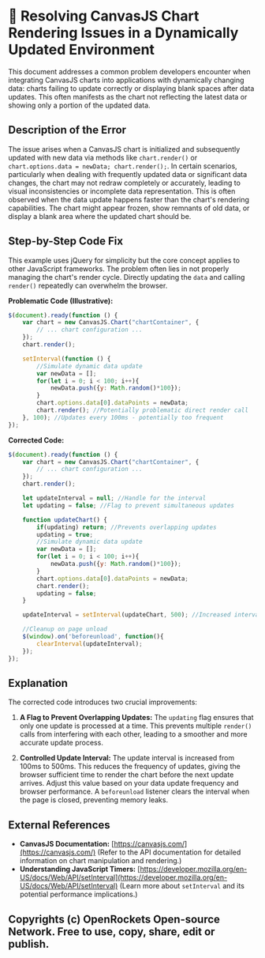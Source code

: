 # 🐞 Resolving CanvasJS Chart Rendering Issues in a Dynamically Updated Environment


This document addresses a common problem developers encounter when integrating CanvasJS charts into applications with dynamically changing data:  charts failing to update correctly or displaying blank spaces after data updates. This often manifests as the chart not reflecting the latest data or showing only a portion of the updated data.


## Description of the Error

The issue arises when a CanvasJS chart is initialized and subsequently updated with new data via methods like `chart.render()` or `chart.options.data = newData; chart.render();`.  In certain scenarios, particularly when dealing with frequently updated data or significant data changes, the chart may not redraw completely or accurately, leading to visual inconsistencies or incomplete data representation. This is often observed when the data update happens faster than the chart's rendering capabilities.  The chart might appear frozen, show remnants of old data, or display a blank area where the updated chart should be.


## Step-by-Step Code Fix

This example uses jQuery for simplicity but the core concept applies to other JavaScript frameworks. The problem often lies in not properly managing the chart's render cycle. Directly updating the `data` and calling `render()` repeatedly can overwhelm the browser.


**Problematic Code (Illustrative):**

```javascript
$(document).ready(function () {
    var chart = new CanvasJS.Chart("chartContainer", {
        // ... chart configuration ...
    });
    chart.render();

    setInterval(function () {
        //Simulate dynamic data update
        var newData = [];
        for(let i = 0; i < 100; i++){
            newData.push({y: Math.random()*100});
        }
        chart.options.data[0].dataPoints = newData;
        chart.render(); //Potentially problematic direct render call
    }, 100); //Updates every 100ms - potentially too frequent
});
```


**Corrected Code:**

```javascript
$(document).ready(function () {
    var chart = new CanvasJS.Chart("chartContainer", {
        // ... chart configuration ...
    });
    chart.render();

    let updateInterval = null; //Handle for the interval
    let updating = false; //Flag to prevent simultaneous updates

    function updateChart() {
        if(updating) return; //Prevents overlapping updates
        updating = true;
        //Simulate dynamic data update
        var newData = [];
        for(let i = 0; i < 100; i++){
            newData.push({y: Math.random()*100});
        }
        chart.options.data[0].dataPoints = newData;
        chart.render();
        updating = false;
    }

    updateInterval = setInterval(updateChart, 500); //Increased interval to 500ms

    //Cleanup on page unload
    $(window).on('beforeunload', function(){
        clearInterval(updateInterval);
    });
});
```


## Explanation

The corrected code introduces two crucial improvements:

1. **A Flag to Prevent Overlapping Updates:** The `updating` flag ensures that only one update is processed at a time. This prevents multiple `render()` calls from interfering with each other, leading to a smoother and more accurate update process.

2. **Controlled Update Interval:** The update interval is increased from 100ms to 500ms. This reduces the frequency of updates, giving the browser sufficient time to render the chart before the next update arrives.  Adjust this value based on your data update frequency and browser performance.  A `beforeunload` listener clears the interval when the page is closed, preventing memory leaks.


## External References

* **CanvasJS Documentation:** [https://canvasjs.com/](https://canvasjs.com/)  (Refer to the API documentation for detailed information on chart manipulation and rendering.)
* **Understanding JavaScript Timers:** [https://developer.mozilla.org/en-US/docs/Web/API/setInterval](https://developer.mozilla.org/en-US/docs/Web/API/setInterval) (Learn more about `setInterval` and its potential performance implications.)


## Copyrights (c) OpenRockets Open-source Network. Free to use, copy, share, edit or publish.

